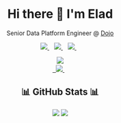 <h1 align='center'>
  Hi there 👋 I'm Elad
</h1>

<p align='center'>
  Senior Data Platform Engineer @ <a href="https://dojo.tech/">Dojo</a>
</p>
  
<p align='center'>
  
  <a href="https://www.linkedin.com/in/elad-leev/" target="_blank" >
    <img src="https://img.shields.io/badge/linkedin-%230077B5.svg?&style=for-the-badge&logo=linkedin&logoColor=white" />
  </a>&nbsp;&nbsp;
    <a href="https://medium.com/@eladleev" target="_blank">
    <img src="https://img.shields.io/badge/medium-%2312100E.svg?&style=for-the-badge&logo=medium&logoColor=white" />
  </a>&nbsp;&nbsp;
  </a>
    <a href="https://stackoverflow.com/users/3922514/elad-leev" target="_blank">
    <img src="https://img.shields.io/badge/stackoverflow-%23FE7A16.svg?&style=for-the-badge&logo=stackoverflow&logoColor=white" />
  </a>&nbsp;&nbsp;
</p>

<p align='center'>
    <a href="https://twitter.com/Eladleev" target="_blank">
    <img src="https://img.shields.io/badge/twitter-follow%20me-%231DA1F2.svg?&style=for-the-badge&logo=twitter" />        
  <a href="https://github.com/EladLeev/speaker-bio" target="_blank"><br>&nbsp;
    <img src="https://img.shields.io/badge/Read-More-%238CA1AF.svg?&style=for-the-badge&logoColor=white" />
  </a>&nbsp;&nbsp;
  </a>
</p>


<h2 align='center'>
  📊 GitHub Stats 📊
</h2>
<p align='center'>
<img align="center" src="https://github-readme-stats.vercel.app/api?username=eladleev&count_private=true&show_icons=true&hide_rank=true" />
<img align="center" src="https://github-readme-stats.vercel.app/api/top-langs/?username=eladleev&layout=compact" />
</p>
